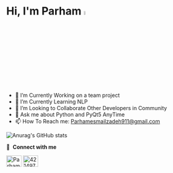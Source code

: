 # Hi, I'm Parham <img src="https://media.giphy.com/media/hvRJCLFzcasrR4ia7z/giphy.gif" width="5%">

- 🔭 I’m Currently Working on a team project
- 🌱 I’m Currently Learning NLP
- 👯 I’m Looking to Collaborate Other Developers in Community
- 💬 Ask me about Python and PyQt5 AnyTime
- 📫 How To Reach me: Parhamesmailzadeh911@gmail.com

![Anurag's GitHub stats](https://github-readme-stats.vercel.app/api?username=Parham-Esmailzadeh&show_icons=true&theme=radical)

🔗 &nbsp;**Connect with me**
<p></p>
<a href="https://instagram.com/thisisparham04" target="_blank"><img align="center" src="https://raw.githubusercontent.com/rahuldkjain/github-profile-readme-generator/master/src/images/icons/Social/instagram.svg" alt="Parham-Esmailzadeh" height="30" width="40" /></a>
<a href="https://stackoverflow.com/users/18774085/parham-esmailzadeh" target="_blank"><img align="center" src="https://raw.githubusercontent.com/rahuldkjain/github-profile-readme-generator/master/src/images/icons/Social/stack-overflow.svg" alt="4214976" height="30" width="40" /></a>
